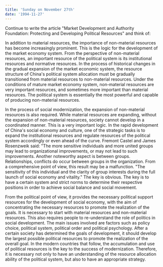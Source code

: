 ```yaml
---
title: 'Sunday on November 27th'
date: '1994-11-27'
---
```


Continue to write the article "Market Development and Authority Foundation: Protecting and Developing Political Resources" and think of:

In addition to material resources, the importance of non-material resources has become increasingly prominent. This is the logic for the development of the market economy system. From the perspective of non-material resources, an important resource of the political system is its institutional resources and normative resources. In the process of historical changes in the gradual expansion of the market economic system, the resource structure of China's political system allocation must be gradually transitioned from material resources to non-material resources. Under the conditions of mature market economy system, non-material resources are very important resources, and sometimes more important than material resources. The political system is essentially the most powerful and capable of producing non-material resources.

In the process of social modernization, the expansion of non-material resources is also required. While material resources are expanding, without the expansion of non-material resources, society cannot develop in a coordinated manner. This is a very important logic. In the rapid development of China's social economy and culture, one of the strategic tasks is to expand the institutional resources and regulate resources of the political system accordingly or even ahead of the curve. Fremont Castel and James Rosenzweik said: "The more sensitive individuals and more united groups may lead to organizational improvements, or may not lead to such improvements. Another noteworthy aspect is between groups. Relationships, conflicts do occur between groups in the organization. From a comprehensive point of view, this result may be a malfunction. "The sensitivity of this individual and the clarity of group interests during the full launch of social economy and vitality." The key is obvious. The key is to have a certain system and strict norms to determine their respective positions in order to achieve social balance and social movement.

From the political point of view, it provides the necessary political support resources for the development of social economy, with the aim of concentrating the necessary resources to promote the realization of the goals. It is necessary to start with material resources and non-material resources. This also requires people to re-understand the role of politics in social development. The main issues involved are factors such as policy choice, political system, political order and political psychology. After a certain society has determined the goals of development, it should develop the largest possible political resources to promote the realization of the overall goal. In the modern countries that follow, the accumulation and use of political resources is the key to the success of modernization. Therefore, it is necessary not only to have an understanding of the resource allocation ability of the political system, but also to have an appropriate strategy.

